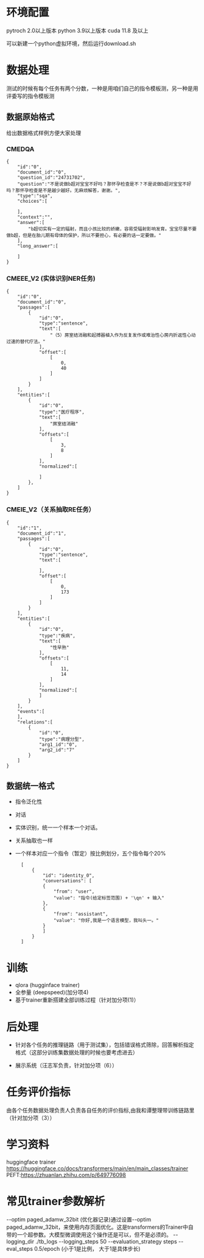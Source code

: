 # 环境配置
pytroch 2.0以上版本
python 3.9以上版本
cuda 11.8 及以上

可以新建一个python虚拟环境，然后运行download.sh

# 数据处理
测试的时候有每个任务有两个分数，一种是用咱们自己的指令模板测，另一种是用评委写的指令模板测
## 数据原始格式
给出数据格式样例方便大家处理
### CMEDQA
    {
        "id":"0",
        "document_id":"0",
        "question_id":"24731702",
        "question":"不是说做b超对宝宝不好吗？那怀孕检查是不？不是说做b超对宝宝不好吗？那怀孕检查是不是越少越好。无麻烦解答，谢谢。",
        "type":"sqa",
        "choices":[

        ],
        "context":"",
        "answer":[
            "b超切实有一定的辐射，而且小孩比较的娇嫩，容易受辐射影响发育。宝宝尽量不要做b超，但是在胎儿期有母体的保护，所以不要担心，有必要的话一定要做。"
        ],
        "long_answer":[

        ]
    }
### CMEEE_V2 (实体识别NER任务)
    {
        "id":"0",
        "document_id":"0",
        "passages":[
            {
                "id":"0",
                "type":"sentence",
                "text":[
                    "（5）房室结消融和起搏器植入作为反复发作或难治性心房内折返性心动过速的替代疗法。"
                ],
                "offset":[
                    [
                        0,
                        40
                    ]
                ]
            }
        ],
        "entities":[
            {
                "id":"0",
                "type":"医疗程序",
                "text":[
                    "房室结消融"
                ],
                "offsets":[
                    [
                        3,
                        8
                    ]
                ],
                "normalized":[

                ]
            },
        ]
    }
### CMEIE_V2（关系抽取RE任务）
    {
        "id":"1",
        "document_id":"1",
        "passages":[
            {
                "id":"0",
                "type":"sentence",
                "text":[

                ],
                "offset":[
                    [
                        0,
                        173
                    ]
                ]
            }
        ],
        "entities":[
            {
                "id":"0",
                "type":"疾病",
                "text":[
                    "性早熟"
                ],
                "offsets":[
                    [
                        11,
                        14
                    ]
                ],
                "normalized":[
                ]
            }
        ],
        "events":[
        ],
        "relations":[
            {
                "id":"0",
                "type":"病理分型",
                "arg1_id":"0",
                "arg2_id":"7"
            }
        ]
    }
## 数据统一格式
- 指令泛化性
- 对话
- 实体识别，统一一个样本一个对话。
- 关系抽取也一样
- 一个样本对应一个指令（暂定）按比例划分，五个指令每个20%
    
        [
            {
                "id": "identity_0",
                "conversations": [
                {
                    "from": "user",
                    "value": "指令(给定标签范围) + '\qn' + 输入"
                },
                {
                    "from": "assistant",
                    "value": "你好,我是一个语言模型，我叫头一。"
                }
                ]
            }
        ]
# 训练

- qlora (hugginface trainer)
- 全参量 (deepspeed)(加分项4)
- 基于trainer重新搭建全部训练过程（针对加分项(1)）
# 后处理

- 针对各个任务的推理链路（用于测试集），包括错误格式筛除，回答解析指定格式（这部分训练集数据处理的时候也要考虑进去）

- 展示系统（汪志军负责，针对加分项（6））

# 任务评价指标


由各个任务数据处理负责人负责各自任务的评价指标,由我和谭整理带训练链路里（针对加分项（3））


# 学习资料
huggingface trainer https://huggingface.co/docs/transformers/main/en/main_classes/trainer
PEFT:https://zhuanlan.zhihu.com/p/649776098

# 常见trainer参数解析
--optim paged_adamw_32bit (优化器记录)通过设置--optim paged_adamw_32bit，来使用内存页面优化。这是transformers的Trainer中自带的一个超参数。大模型微调使用这个操作还是可以，但不是必须的。
--logging_dir ./tb_logs 
--logging_steps 50 
--evaluation_strategy steps 
--eval_steps 0.5/epoch (小于1是比例， 大于1是具体步长) 
